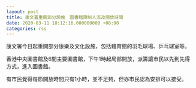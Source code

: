 ```yaml
---
layout: post
title: 康文署重開部分設施　圖書館限制人流及開放時間
date: 2020-03-11 18:12:16.000000000 +08:00
categories: rss
---
```


康文署今日起重開部分康樂及文化設施，包括體育館的羽毛球場、乒乓球室等。

香港中央圖書館及6間主要圖書館，下午1時起局部開放，派籌讓市民以先到先得方式，進入圖書館。

有市民覺得每節開放時間只有1小時，並不足夠，但亦市民認為安排可以接受。
